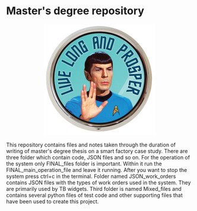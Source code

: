 # Master's degree repository

<!-- markdownlint-disable MD033 -->
<p align="center">
  <img src="repo_image.jpg" alt="Repo logo" width="300">
</p>
<!-- markdownlint-enable MD033 -->

This repository contains files and notes taken through the duration of writing of master's degree thesis on a smart factory case study.
There are three folder which contain code, JSON files and so on. For the operation of the system only FINAL_files folder is important.
Within it run the FINAL_main_operation_file and leave it running. After you want to stop the system press ctrl+c in the terminal.
Folder named JSON_work_orders contains JSON files with the types of work orders used in the system. They are primarily used by TB widgets.
Third folder is named Mixed_files and contains several python files of test code and other supporting files that have been used to create this project.
